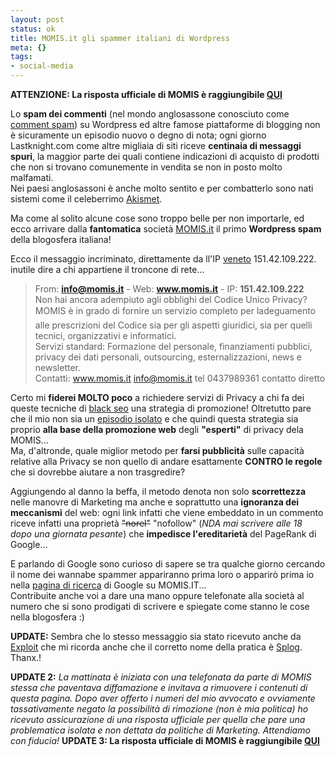 ```yaml
--- 
layout: post
status: ok
title: MOMIS.it gli spammer italiani di Wordpress
meta: {}
tags: 
- social-media
---
```

**ATTENZIONE: La risposta ufficiale di MOMIS è raggiungibile [QUI](http://www.lastknight.com/2007/03/02/momis-risponde-allo-splog/)**  
  
Lo **spam dei commenti** (nel mondo anglosassone conosciuto come [comment spam](http://codex.wordpress.org/Combating_Comment_Spam)) su Wordpress ed altre famose piattaforme di blogging non è sicuramente un episodio nuovo  o degno di nota; ogni giorno Lastknight.com come altre migliaia di siti riceve **centinaia di messaggi spuri**, la maggior parte dei quali contiene indicazioni di acquisto di prodotti che non si trovano comunemente in vendita se non in posto molto malfamati.  
Nei paesi anglosassoni è anche molto sentito e per combatterlo sono nati sistemi come il celeberrimo [Akismet](http://akismet.com/).
  
Ma come al solito alcune cose sono troppo belle per non importarle, ed ecco arrivare dalla **fantomatica** società [MOMIS.it](http://www.momis.it) il primo **Wordpress spam** della blogosfera italiana!   
  
Ecco il messaggio incriminato, direttamente da ll'IP [veneto](http://www.serviceobjects.com/demos/GeoPinpointDemo.asp?IPAddress=151.42.109.222&Action=Submit) 151.42.109.222. inutile dire a chi appartiene il troncone di rete...
> From: **info@momis.it** - Web: **www.momis.it** - IP: **151.42.109.222**  
> Non hai ancora adempiuto agli obblighi del Codice Unico Privacy? MOMIS è in grado di fornire un servizio completo per ladeguamento alle prescrizioni del Codice sia per gli aspetti giuridici, sia per quelli tecnici, organizzativi e informatici.  
> Servizi standard: Formazione del personale, finanziamenti pubblici, privacy dei dati personali, outsourcing, esternalizzazioni, news e newsletter.  
> Contatti: www.momis.it info@momis.it tel 0437989361 contatto diretto  
  
Certo mi **fiderei MOLTO poco** a richiedere servizi di Privacy a chi fa dei queste tecniche di [black seo](http://www.lastknight.com/articoli/seo-e-motori-di-ricerca/) una strategia di promozione! Oltretutto pare che il mio non sia un [episodio isolato](http://www.infoservi.it/dblog/articolo.asp?articolo=289) e che quindi questa strategia sia proprio **alla base della promozione web** degli **"esperti"** di privacy dela MOMIS...  
Ma, d'altronde, quale miglior metodo per **farsi pubblicità** sulle capacità relative alla Privacy se non quello di andare esattamente **CONTRO le regole** che si dovrebbe aiutare a non trasgredire?
  
Aggiungendo al danno la beffa, il metodo denota non solo **scorrettezza** nelle manovre di Marketing ma anche e soprattutto una **ignoranza dei meccanismi** del web: ogni link infatti che viene embeddato in un commento riceve infatti una proprietà <s>"norel"</s> "nofollow" (<i>NDA mai scrivere alle 18 dopo una giornata pesante</i>) che **impedisce l'ereditarietà** del PageRank di Google...  
  
E parlando di Google sono curioso di sapere se tra qualche giorno cercando il nome dei wannabe spammer appariranno prima loro o apparirò prima io nella [pagina di ricerca](http://www.google.it/search?q=momis.it) di Google su MOMIS.IT...  
Contribuite anche voi a dare una mano oppure telefonate alla società al numero che si sono prodigati di scrivere e spiegate come stanno le cose nella blogosfera :)  
  
**UPDATE:** Sembra che lo stesso messaggio sia stato ricevuto anche da [Exploit](http://exploit.blogosfere.it/2007/03/giornata-spam-per-momisit.html) che mi ricorda anche che il corretto nome della pratica è [Splog](http://it.wikipedia.org/wiki/Splog). Thanx.!  
  
**UPDATE 2:** <i>La mattinata è iniziata con una telefonata da parte di MOMIS stessa che paventava diffamazione e invitava a rimuovere i contenuti di questa pagina. Dopo aver offerto i numeri del mio avvocato e ovviamente tassativamente negato la possibilità di rimozione (non è mia politica) ho ricevuto assicurazione di una risposta ufficiale per quella che pare una problematica isolata e non dettata da politiche di Marketing. Attendiamo con fiducia!</i>
**UPDATE 3: La risposta ufficiale di MOMIS è raggiungibile [QUI](http://www.lastknight.com/2007/03/02/momis-risponde-allo-splog/)**  
   
